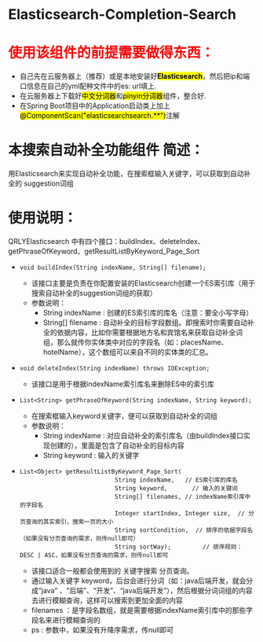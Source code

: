 

# Elasticsearch-Completion-Search

# <font color="red">**使用该组件的前提需要做得东西**：</font>

- 自己先在云服务器上（推荐）或是本地安装好<mark>**Elasticsearch**</mark>，然后把ip和端口信息在自己的yml配种文件中的es: url填上.
- 在云服务器上下载好<mark>中文分词器</mark>和<mark>pinyin分词器</mark>组件，整合好.
- 在Spring Boot项目中的Application启动类上加上 <mark>@ComponentScan("elasticsearchsearch.**")</mark>注解

# 本搜索自动补全功能组件 简述：

​	 用Elasticsearch来实现自动补全功能，在搜索框输入关键字，可以获取到自动补全的 suggestion词组

# 使用说明：

QRLYElasticsearch 中有四个接口：buildIndex、deleteIndex、getPhraseOfKeyword、getResultListByKeyword_Page_Sort

- ```
  void buildIndex(String indexName, String[] filename);
  ```

  - 该接口主要是负责在你配置安装的Elasticsearch创建一个ES索引库（用于搜索自动补全的suggestion词组的获取）
  - 参数说明：
    - String indexName :  创建的ES索引库的库名（注意：要全小写字母）
    - String[] filename : 自动补全的目标字段数组。即搜索时你需要自动补全的依据内容，比如你需要根据地方名和宾馆名来获取自动补全词组，那么就传你实体类中对应的字段名（如：placesName、hotelName），这个数组可以来自不同的实体类的汇总。

- ```
  void deleteIndex(String indexName) throws IOException;
  ```

  - 该接口是用于根据indexName索引库名来删除ES中的索引库

- ```
  List<String> getPhraseOfKeyword(String indexName, String keyword);
  ```

  - 在搜索框输入keyword关键字，便可以获取到自动补全的词组
  - 参数说明：
    - String indexName : 对应自动补全的索引库名（由buildIndex接口实现创建的），里面是包含了自动补全的目标内容
    - String keyword : 输入的关键字

- ```
  List<Object> getResultListByKeyword_Page_Sort(
                             String indexName,   // ES索引库的库名
                             String keyword, 	   // 输入的关键词
                             String[] filenames, // indexName索引库中的字段名
                             Integer startIndex, Integer size,  // 分页查询的其实索引，搜索一页的大小
                             String sortCondition,  // 排序的依据字段名（如果没有分页查询的需求，则传null即可）
                             String sortWay);		  // 排序规则：DESC | ASC，如果没有分页查询的需求，则传null即可
  ```

  - 该接口适合一般都会使用到的 关键字搜索 分页查询。
  - 通过输入关键字 keyword，后台会进行分词（如：java后端开发，就会分成“java” 、"后端"、“开发”、“java后端开发”），然后根据分词词组的内容去进行模糊查询，这样可以搜索到更加全面的内容
  - filenames ：是字段名数组，就是需要根据indexName索引库中的那些字段名来进行模糊查询的
  - ps : 参数中，如果没有升降序需求，传null即可

